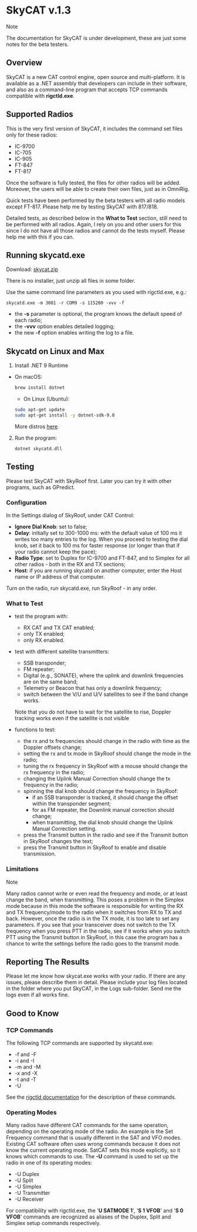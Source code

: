 # SkyCAT  v.1.3

> [!Note]
> The documentation for SkyCAT is under development, these are just some notes for the beta testers.

## Overview

SkyCAT is a new CAT control engine, open source and multi-platform. It is available as a .NET assembly that developers can include in their software, and also as a command-line program that accepts TCP commands compatible with **rigctld.exe**.

## Supported Radios

This is the very first version of SkyCAT, it includes the command set files only for these radios:

- IC-9700
- IC-705
- IC-905
- FT-847
- FT-817

Once the software is fully tested, the files for other radios will be added. Moreover, the users will be able to create their own files, just as in OmniRig.

Quick tests have been performed by the beta testers with all radio models except FT-817. Please help me by testing SkyCAT with 817/818.

Detailed tests, as described below in the **What to Test** section, still need to be performed with all radios. Again, I rely on you and other users for this since I do not have all those radios and cannot do the tests myself. Please help me with this if you can.


## Running skycatd.exe

Download: [skycat.zip](http://www.dxatlas.com/other/skycat_1.3.zip)

There is no installer, just unzip all files in some folder.

Use the same command line parameters as you used with rigctld.exe, e.g.:

``` text
skycatd.exe -m 3081 -r COM9 -s 115200 -vvv -f
```

- the **-s** parameter is optional, the program knows the default speed of each radio;
- the **-vvv** option enables detailed logging;
- the new **-f** option enables writing the log to a file.

## Skycatd on Linux and Max

1. Install .NET 9 Runtime

- On macOS:

  ``` bash
  brew install dotnet
  ```
  
  - On Linux (Ubuntu):
  
  ``` bash
  sudo apt-get update
  sudo apt-get install -y dotnet-sdk-9.0
  ```
  
  More distros [here](https://learn.microsoft.com/dotnet/core/install/linux).

2. Run the program:

    ```text
    dotnet skycatd.dll
    ```


## Testing

Please test SkyCAT with SkyRoof first. Later you can try it with other programs, such as GPredict.

### Configuration

In the Settings dialog of SkyRoof, under CAT Control:

- **Ignore Dial Knob**: set to false;
- **Delay**: initially set to 300-1000 ms: with the default value of 100 ms it writes too many entries to the log. When you proceed to testing the dial knob, set it back to 100 ms for faster response (or longer than that if your radio cannot keep the pace);
- **Radio Type**: set to Duplex for IC-9700 and FT-847, and to Simplex for all other radios - both in the  RX and TX sections;
- **Host**: if you are running skycatd on another computer, enter the Host name or IP address of that computer.

Turn on the radio, run skycatd.exe, run SkyRoof - in any order.

### What to Test

- test the program with:
  - RX CAT and TX CAT enabled;
  - only TX enabled;
  - only RX enabled.

- test with different satellite transmitters:
  - SSB transponder;
  - FM repeater;
  - Digital (e.g., SONATE), where the uplink and downlink frequencies are on the same band;
  - Telemetry or Beacon that has only a downlink frequency;
  - switch between the V/U and U/V satellites to see if the band change works.

  Note that you do not have to wait for the satellite to rise, Doppler tracking works even if the satellite is not visible
- functions to test:
  - the rx and tx frequencies should change in the radio with time as the Doppler offsets change;
  - setting the rx and tx mode in SkyRoof should change the mode in the radio;
  - tuning the rx frequency in SkyRoof with a mouse should change the rx frequency in the radio;
  - changing the Uplink Manual Correction should change the tx frequency in the radio;
  - spinning the dial knob should change the frequency in SkyRoof:
    - if an SSB transponder is tracked, it should change the offset within the transponder segment;
    - for as FM repeater, the Downlink manual correction should change;
    - when transmitting, the dial knob should change the Uplink Manual Correction setting.
  - press the Transmit button in the radio and see if the Transmit button in SkyRoof changes the text;
  - press the Transmit button in SkyRoof to enable and disable transmission.


### Limitations

> [!Note]
> Many radios cannot write or even read the frequency and mode, or at least change the band, when transmitting.  This poses a problem in the Simplex mode because in this mode the software is responsible for writing the RX and TX frequency/mode to the radio when it switches from RX to TX and back. However, once the radio is in the TX mode, it is too late to set any parameters. If you see that your transceiver does not switch to the TX frequency when you press PTT in the radio, see if it works when you switch PTT using the Transmit button in SkyRoof, in this case the program has a chance to  write the settings before the radio goes to the transmit mode.

## Reporting The Results

Please let me know how skycat.exe works with your radio. If there are any issues, please describe them in detail. Please include your log files located in the folder where you put SkyCAT, in the Logs sub-folder. Send me the logs even if all works fine.

## Good to Know

### TCP Commands

The following TCP commands are supported by skycatd.exe:

- -f and -F
- -i and -I
- -m and -M
- -x and -X
- -t and -T
- -U

See the [rigctld documentation](https://hamlib.sourceforge.net/html/rigctld.1.html) for the  description of these commands.

### Operating Modes

Many radios have different CAT commands for the same operation, depending on the operating mode of the radio. An example is the Set Frequency command that is usually different in the SAT and VFO modes. Existing CAT software often uses wrong commands because it does not know the current operating mode. SatCAT sets this mode explicitly, so it knows which commands to use. The **-U** command is used to set up the radio in one of its operating modes:

- -U Duplex
- -U Split
- -U Simplex
- -U Transmitter
- -U Receiver

For compatibility with rigctld.exe, the '**U SATMODE 1**', '**S 1 VFOB**' and '**S 0 VFOB**' commands are recognized as aliases of the Duplex, Split and Simplex setup commands respectively.
